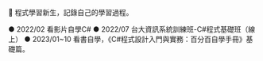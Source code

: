 🐴 程式學習新生，記錄自己的學習過程。

● 2022/02 看影片自學C#
● 2022/07 台大資訊系統訓練班-C#程式基礎班（線上）
● 2023/01~10 看書自學，《C#程式設計入門與實務：百分百自學手冊》基礎篇。
